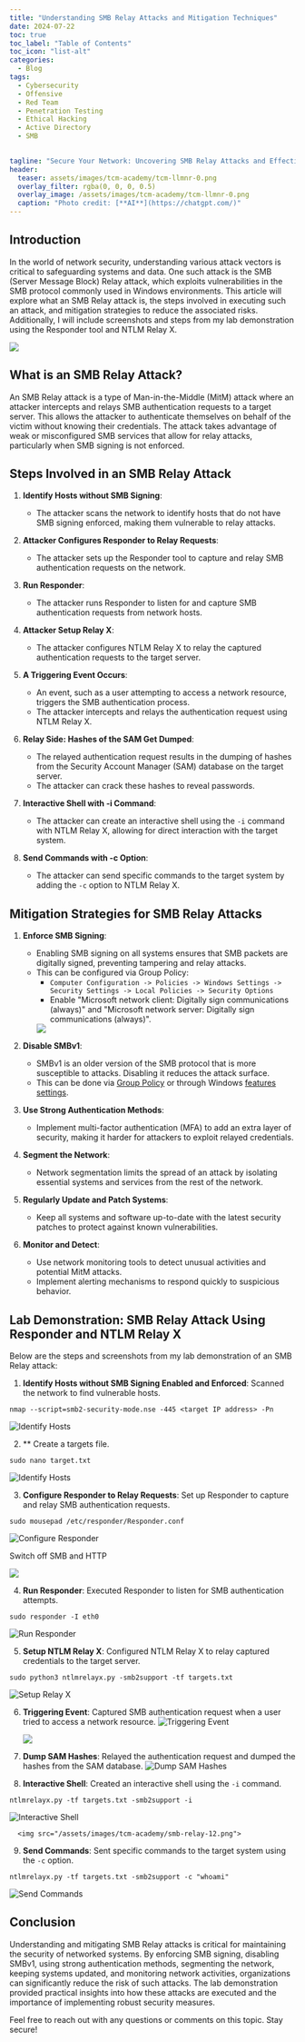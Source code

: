 ```yaml
---
title: "Understanding SMB Relay Attacks and Mitigation Techniques"
date: 2024-07-22
toc: true
toc_label: "Table of Contents"
toc_icon: "list-alt"
categories:
  - Blog
tags:
  - Cybersecurity
  - Offensive
  - Red Team
  - Penetration Testing
  - Ethical Hacking
  - Active Directory
  - SMB

 
tagline: "Secure Your Network: Uncovering SMB Relay Attacks and Effective Mitigation Strategies."
header:
  teaser: assets/images/tcm-academy/tcm-llmnr-0.png
  overlay_filter: rgba(0, 0, 0, 0.5)
  overlay_image: /assets/images/tcm-academy/tcm-llmnr-0.png
  caption: "Photo credit: [**AI**](https://chatgpt.com/)"
---
```


## Introduction

In the world of network security, understanding various attack vectors is critical to safeguarding systems and data. One such attack is the SMB (Server Message Block) Relay attack, which exploits vulnerabilities in the SMB protocol commonly used in Windows environments. This article will explore what an SMB Relay attack is, the steps involved in executing such an attack, and mitigation strategies to reduce the associated risks. Additionally, I will include screenshots and steps from my lab demonstration using the Responder tool and NTLM Relay X.

<img src="/assets/images/tcm-academy/SMB_relay_attack_featured_image.png">

## What is an SMB Relay Attack?

An SMB Relay attack is a type of Man-in-the-Middle (MitM) attack where an attacker intercepts and relays SMB authentication requests to a target server. This allows the attacker to authenticate themselves on behalf of the victim without knowing their credentials. The attack takes advantage of weak or misconfigured SMB services that allow for relay attacks, particularly when SMB signing is not enforced.



## Steps Involved in an SMB Relay Attack

1. **Identify Hosts without SMB Signing**:
   - The attacker scans the network to identify hosts that do not have SMB signing enforced, making them vulnerable to relay attacks.

2. **Attacker Configures Responder to Relay Requests**:
   - The attacker sets up the Responder tool to capture and relay SMB authentication requests on the network.

3. **Run Responder**:
   - The attacker runs Responder to listen for and capture SMB authentication requests from network hosts.

4. **Attacker Setup Relay X**:
   - The attacker configures NTLM Relay X to relay the captured authentication requests to the target server.

5. **A Triggering Event Occurs**:
   - An event, such as a user attempting to access a network resource, triggers the SMB authentication process.
   - The attacker intercepts and relays the authentication request using NTLM Relay X.

6. **Relay Side: Hashes of the SAM Get Dumped**:
   - The relayed authentication request results in the dumping of hashes from the Security Account Manager (SAM) database on the target server.
   - The attacker can crack these hashes to reveal passwords.

7. **Interactive Shell with -i Command**:
   - The attacker can create an interactive shell using the `-i` command with NTLM Relay X, allowing for direct interaction with the target system.

8. **Send Commands with -c Option**:
   - The attacker can send specific commands to the target system by adding the `-c` option to NTLM Relay X.

## Mitigation Strategies for SMB Relay Attacks

1. **Enforce SMB Signing**:
   - Enabling SMB signing on all systems ensures that SMB packets are digitally signed, preventing tampering and relay attacks.
   - This can be configured via Group Policy:
     - `Computer Configuration -> Policies -> Windows Settings -> Security Settings -> Local Policies -> Security Options`
     - Enable "Microsoft network client: Digitally sign communications (always)" and "Microsoft network server: Digitally sign communications (always)".
     <img src="/assets/images/tcm-academy/smb-relay-1.jpg">

2. **Disable SMBv1**:
   - SMBv1 is an older version of the SMB protocol that is more susceptible to attacks. Disabling it reduces the attack surface.
   - This can be done via <a href="https://learn.microsoft.com/en-us/windows-server/storage/file-server/troubleshoot/detect-enable-and-disable-smbv1-v2-v3?tabs=server#disable-smbv1-by-using-group-policy">Group Policy</a> or through Windows <a href="https://learn.microsoft.com/en-us/windows-server/storage/file-server/troubleshoot/detect-enable-and-disable-smbv1-v2-v3?tabs=server">features settings</a>.

3. **Use Strong Authentication Methods**:
   - Implement multi-factor authentication (MFA) to add an extra layer of security, making it harder for attackers to exploit relayed credentials.

4. **Segment the Network**:
   - Network segmentation limits the spread of an attack by isolating essential systems and services from the rest of the network.

5. **Regularly Update and Patch Systems**:
   - Keep all systems and software up-to-date with the latest security patches to protect against known vulnerabilities.

6. **Monitor and Detect**:
   - Use network monitoring tools to detect unusual activities and potential MitM attacks.
   - Implement alerting mechanisms to respond quickly to suspicious behavior.

## Lab Demonstration: SMB Relay Attack Using Responder and NTLM Relay X

Below are the steps and screenshots from my lab demonstration of an SMB Relay attack:

1. **Identify Hosts without SMB Signing Enabled and Enforced**: Scanned the network to find vulnerable hosts.

```
nmap --script=smb2-security-mode.nse -445 <target IP address> -Pn
```

   ![Identify Hosts](/assets/images/tcm-academy/smb-relay-2.png)

2. ** Create a targets file.

```
sudo nano target.txt
```
   ![Identify Hosts](/assets/images/tcm-academy/smb-relay-3.png)


3. **Configure Responder to Relay Requests**: Set up Responder to capture and relay SMB authentication requests.

```
sudo mousepad /etc/responder/Responder.conf
```

   ![Configure Responder](/assets/images/tcm-academy/smb-relay-4.png)


Switch off SMB and HTTP

<img src="/assets/images/tcm-academy/smb-relay-5.png">


4. **Run Responder**: Executed Responder to listen for SMB authentication attempts.

```
sudo responder -I eth0
```

   ![Run Responder](/assets/images/tcm-academy/smb-relay-6.png)

5. **Setup NTLM Relay X**: Configured NTLM Relay X to relay captured credentials to the target server.

```
sudo python3 ntlmrelayx.py -smb2support -tf targets.txt 
```

   ![Setup Relay X](/assets/images/tcm-academy/smb-relay-7.png)

6. **Triggering Event**: Captured SMB authentication request when a user tried to access a network resource.
   ![Triggering Event](/assets/images/tcm-academy/smb-relay-8.png)

   <img src="/assets/images/tcm-academy/smb-relay-9.png">

7. **Dump SAM Hashes**: Relayed the authentication request and dumped the hashes from the SAM database.
   ![Dump SAM Hashes](/assets/images/tcm-academy/smb-relay-10.png)

8. **Interactive Shell**: Created an interactive shell using the `-i` command.

```
ntlmrelayx.py -tf targets.txt -smb2support -i
```

   ![Interactive Shell](/assets/images/tcm-academy/smb-relay-11.png)

      <img src="/assets/images/tcm-academy/smb-relay-12.png">


9. **Send Commands**: Sent specific commands to the target system using the `-c` option.
```
ntlmrelayx.py -tf targets.txt -smb2support -c "whoami"
```


   ![Send Commands](/assets/images/tcm-academy/smb-relay-13.png)

## Conclusion

Understanding and mitigating SMB Relay attacks is critical for maintaining the security of networked systems. By enforcing SMB signing, disabling SMBv1, using strong authentication methods, segmenting the network, keeping systems updated, and monitoring network activities, organizations can significantly reduce the risk of such attacks. The lab demonstration provided practical insights into how these attacks are executed and the importance of implementing robust security measures.

Feel free to reach out with any questions or comments on this topic. Stay secure!

